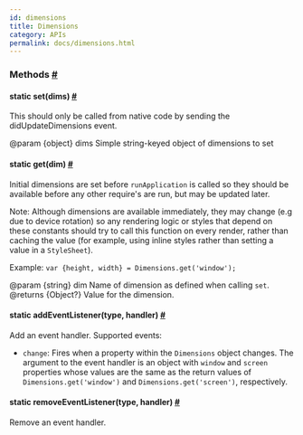```yaml
---
id: dimensions
title: Dimensions
category: APIs
permalink: docs/dimensions.html
---
```

<div><div></div><span><h3><a class="anchor" name="methods"></a>Methods <a class="hash-link" href="docs/dimensions.html#methods">#</a></h3><div class="props"><div class="prop"><h4 class="methodTitle"><a class="anchor" name="set"></a><span class="methodType">static </span>set<span class="methodType">(dims)</span> <a class="hash-link" href="docs/dimensions.html#set">#</a></h4><div><p>This should only be called from native code by sending the
didUpdateDimensions event.</p><p>@param {object} dims Simple string-keyed object of dimensions to set</p></div></div><div class="prop"><h4 class="methodTitle"><a class="anchor" name="get"></a><span class="methodType">static </span>get<span class="methodType">(dim)</span> <a class="hash-link" href="docs/dimensions.html#get">#</a></h4><div><p>Initial dimensions are set before <code>runApplication</code> is called so they should
be available before any other require's are run, but may be updated later.</p><p>Note: Although dimensions are available immediately, they may change (e.g
due to device rotation) so any rendering logic or styles that depend on
these constants should try to call this function on every render, rather
than caching the value (for example, using inline styles rather than
setting a value in a <code>StyleSheet</code>).</p><p>Example: <code>var {height, width} = Dimensions.get('window');</code></p><p>@param {string} dim Name of dimension as defined when calling <code>set</code>.
@returns {Object?} Value for the dimension.</p></div></div><div class="prop"><h4 class="methodTitle"><a class="anchor" name="addeventlistener"></a><span class="methodType">static </span>addEventListener<span class="methodType">(type, handler)</span> <a class="hash-link" href="docs/dimensions.html#addeventlistener">#</a></h4><div><p>Add an event handler. Supported events:</p><ul><li><code>change</code>: Fires when a property within the <code>Dimensions</code> object changes. The argument
to the event handler is an object with <code>window</code> and <code>screen</code> properties whose values
are the same as the return values of <code>Dimensions.get('window')</code> and
<code>Dimensions.get('screen')</code>, respectively.</li></ul></div></div><div class="prop"><h4 class="methodTitle"><a class="anchor" name="removeeventlistener"></a><span class="methodType">static </span>removeEventListener<span class="methodType">(type, handler)</span> <a class="hash-link" href="docs/dimensions.html#removeeventlistener">#</a></h4><div><p>Remove an event handler.</p></div></div></div></span></div>